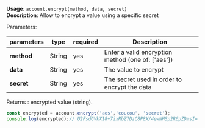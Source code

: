 **Usage**: `account.encrypt(method, data, secret)`    
**Description**: Allow to encrypt a value using a specific secret

Parameters:   

| parameters        | type   | required       | Description                                      |  
|-------------------|--------|----------------| -------------------------------------------------|
| **method**        | String | yes            | Enter a valid encryption method (one of: ['aes'])|
| **data**          | String | yes            | The value to encrypt                             |
| **secret**        | String | yes            | The secret used in order to encrypt the data     |

Returns : encrypted value (string).   

```js
const encrypted = account.encrypt('aes','coucou', 'secret');
console.log(encrypted);// U2FsdGVkX18+7ixRbZ7DzC8P8X/4ewNHSp2R6pZDmsI=
